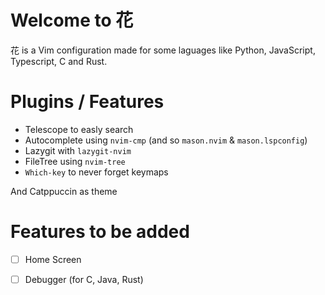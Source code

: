 # Welcome to 花
花 is a Vim configuration made for some laguages like Python, JavaScript, Typescript, C and Rust. 


# Plugins / Features 
* Telescope to easly search
* Autocomplete using ``nvim-cmp`` (and so ``mason.nvim`` & ``mason.lspconfig``)
* Lazygit with ``lazygit-nvim``
* FileTree using ``nvim-tree``
* ``Which-key`` to never forget keymaps

And Catppuccin as theme
# Features to be added
* [ ] Home Screen
* [ ] Debugger (for C, Java, Rust)

